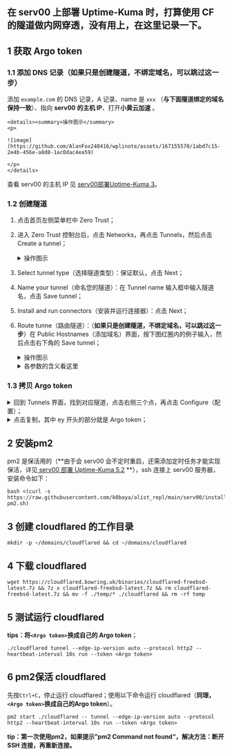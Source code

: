 ## 在 serv00 上部署 Uptime-Kuma 时，打算使用 CF 的隧道做内网穿透，没有用上，在这里记录一下。

## 1  获取 Argo token
### 1.1 添加 DNS 记录（**如果只是创建隧道，不绑定域名，可以跳过这一步**）
添加 `example.com` 的 DNS 记录，A 记录、name 是 `xxx` （**与下面隧道绑定的域名保持一致**）、指向 **serv00 的主机 IP**、打开**小黄云加速** 。

    <details><summary>操作图示</summary>
    <p>
    
    ![image](https://github.com/AlanFox240416/wplinote/assets/167155570/1abd7c15-2e4b-456e-a8d8-1ac0dac4ea59)
    
    </p>
    </details> 
 
查看 serv00 的主机 IP 见  [serv00部署Uptime-Kuma 3](https://note.wrb.me/post/9.html)。

### 1.2 创建隧道
1. 点击首页左侧菜单栏中 Zero Trust；
2. 进入 Zero Trust 控制台后，点击 Networks，再点击 Tunnels，然后点击 Create a tunnel；
    <details><summary>操作图示</summary>
    <p>
    
    ![image](https://github.com/AlanFox240416/wplinote/assets/167155570/49729b0b-132e-4840-8f5c-340a9500d068)
    
    </p>
    </details> 

1. Select tunnel type（选择隧道类型）：保证默认，点击 Next；
2. Name your tunnel（命名您的隧道）：在 Tunnel name 输入框中输入隧道名，点击 Save tunnel；
3. Install and run connectors（安装并运行连接器）：点击 Next；
4. Route tunne（路由隧道）：（**如果只是创建隧道，不绑定域名，可以跳过这一步**）在 Public Hostnames（添加域名）界面，按下图红圈内的例子输入，然后点击右下角的 Save tunnel；

    <details><summary>操作图示</summary>
    <p>
    
    ![image](https://github.com/AlanFox240416/wplinote/assets/167155570/1be626e3-6470-4446-bca1-cdfcf200bf60)
    
    </p>
    </details> 

    <details><summary>各参数的含义看这里</summary>
    <p>
    
    | **Parameter** | **Value**                                                                 |
    |:-------------:|:-------------------------------------------------------------------------:|
    | Subdomain（子域名）  | xxx，后续可以通过xxx.example.com访问                                  |
    | Domain（域名）      | 选择在Cloudflare解析的任一域名example.com                              |
    | Path（路径）       | 留空                                                                    |
    | Type（代理类型）    | HTTP，因为Cloudflare会自动代理HTTPS                                   |
    | URL（代理的IP+端口） | localhost:port（PORT为主机上为该服务放行的端口）                      |
    
    
    </p>
    </details> 

### 1.3 拷贝 Argo token
<details><summary>回到 Tunnels 界面，找到对应隧道，点击右侧三个点，再点击 Configure（配置）；</summary>
<p>

![image](https://github.com/AlanFox240416/wplinote/assets/167155570/e158c1c1-e089-4439-8bf1-f350ed240fb9)

</p>
</details> 

<details><summary>点击复制，其中 ey 开头的部分就是 Argo token；</summary>
<p>

![image](https://github.com/AlanFox240416/wplinote/assets/167155570/022acfec-90b5-4aa9-ac91-27fd505a09c0)

</p>
</details> 

## 2 安装pm2
pm2 是保活用的（**由于会 serv00 会不定时重启，还需添加定时任务才能实现保活，详见[ serv00 部署 Uptime-Kuma 5.2](https://note.wrb.me/post/9.html) **），ssh 连接上 serv00 服务器，安装命令如下：
```shell
bash <(curl -s https://raw.githubusercontent.com/k0baya/alist_repl/main/serv00/install-pm2.sh)
```

## 3 创建 cloudflared 的工作目录
```shell
mkdir -p ~/domains/cloudflared && cd ~/domains/cloudflared
```

## 4 下载 cloudflared
```shell
wget https://cloudflared.bowring.uk/binaries/cloudflared-freebsd-latest.7z && 7z x cloudflared-freebsd-latest.7z && rm cloudflared-freebsd-latest.7z && mv -f ./temp/* ./cloudflared && rm -rf temp
```

## 5 测试运行 cloudflared
**tips：将`<Argo token>`换成自己的 Argo token**；
```shell
./cloudflared tunnel --edge-ip-version auto --protocol http2 --heartbeat-interval 10s run --token <Argo token>
```

## 6 pm2保活 cloudflared
先按`Ctrl+C`，停止运行 cloudflared；使用以下命令运行 cloudflared（**同理，`<Argo token>`换成自己的Argo token**）。
```shell
pm2 start ./cloudflared -- tunnel --edge-ip-version auto --protocol http2 --heartbeat-interval 10s run --token <Argo token>
```
**tip：第一次使用pm2，如果提示”pm2 Command not found“，解决方法：断开 SSH 连接，再重新连接。**